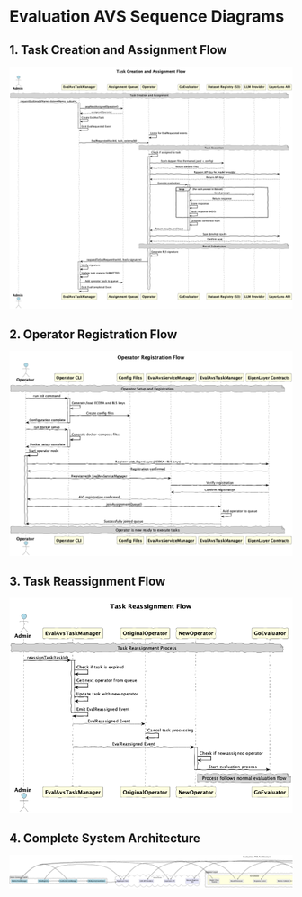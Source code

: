 # Evaluation AVS Sequence Diagrams

## 1. Task Creation and Assignment Flow

![Task Creation and Assignment Flow](./custom-diagrams/v3/avs-task-flow.png)

## 2. Operator Registration Flow

![Operator Registration Flow](./custom-diagrams/v3/avs-registration-flow.png)

## 3. Task Reassignment Flow

![Task Reassignment Flow](./custom-diagrams/v3/avs-reassignment-flow.png)

## 4. Complete System Architecture

![Evaluation AVS Architecture](./custom-diagrams/v3/avs-architecture.png)
